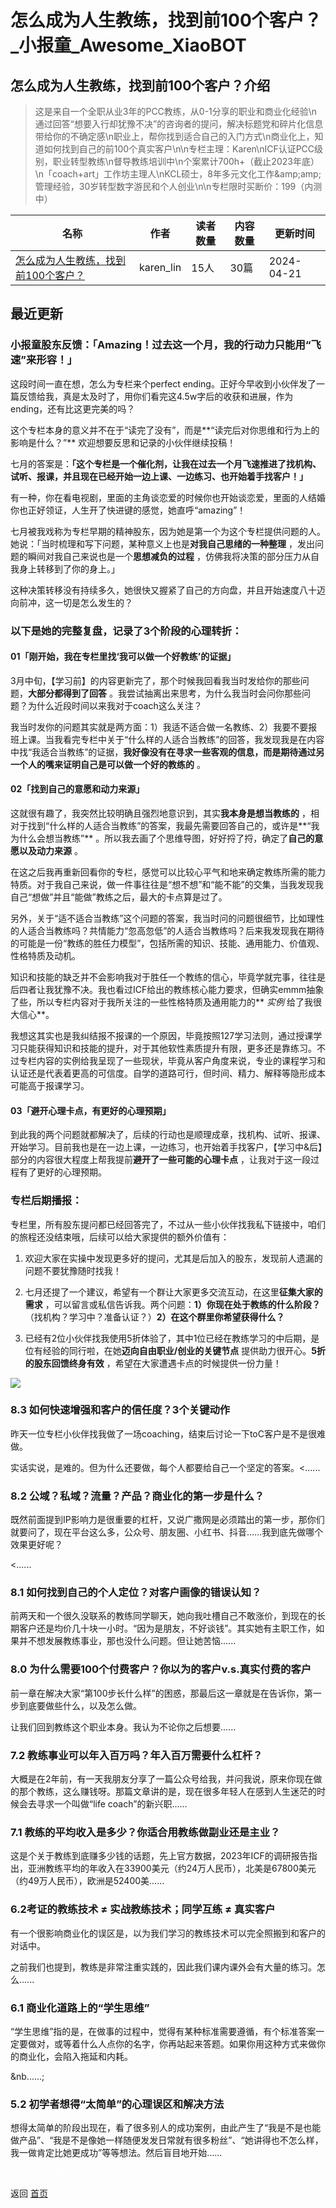 # 怎么成为人生教练，找到前100个客户？_小报童_Awesome_XiaoBOT

## 怎么成为人生教练，找到前100个客户？介绍
> 这是来自一个全职从业3年的PCC教练，从0-1分享的职业和商业化经验\n通过回答“想要入行却犹豫不决”的咨询者的提问，解决标题党和碎片化信息带给你的不确定感\n职业上，帮你找到适合自己的入门方式\n商业化上，知道如何找到自己的前100个真实客户\n\n专栏主理：Karen\nICF认证PCC级别，职业转型教练\n督导教练培训中\n个案累计700h+（截止2023年底）\n「coach+art」工作坊主理人\nKCL硕士，8年多元文化工作&amp;amp;amp;管理经验，30岁转型数字游民和个人创业\n\n专栏限时买断价：199（内测中）  
  


|名称|作者|读者数量|内容数量|更新时间|
|---|---|---|---|---|
|[怎么成为人生教练，找到前100个客户？](https://xiaobot.net/p/becomingacoach?refer=0b133df9-27dc-423b-8101-639049001c13)|karen_lin|15人|30篇|2024-04-21|

## 最近更新
### 小报童股东反馈：「Amazing！过去这一个月，我的行动力只能用“飞速”来形容！」

这段时间一直在想，怎么为专栏来个perfect
ending。正好今早收到小伙伴发了一篇反馈给我，真是太及时了，用你们看完这4.5w字后的收获和进展，作为ending，还有比这更完美的吗？

这个专栏本身的意义并不在于“读完了没有”，而是**“读完后对你思维和行为上的影响是什么？”** 欢迎想要反思和记录的小伙伴继续投稿！

七月的答案是：**「这个专栏是一个催化剂，让我在过去一个月飞速推进了找机构、试听、报课，并且现在已经开始一边上课、一边练习、也开始着手找客户！」**

有一种，你在看电视剧，里面的主角谈恋爱的时候你也开始谈恋爱，里面的人结婚你也正好领证，人生开了快进键的感觉，她直呼“amazing”！

七月被我戏称为专栏早期的精神股东，因为她是第一个为这个专栏提供问题的人。她说：「当时梳理和写下问题，某种意义上也是**对我自己思绪的一种整理**
，发出问题的瞬间对我自己来说也是一个**思想减负的过程** ，仿佛我将决策的部分压力从自我身上转移到了你的身上。」

这种决策转移没有持续多久，她很快又握紧了自己的方向盘，并且开始速度八十迈向前冲，这一切是怎么发生的？

### 以下是她的完整复盘，记录了3个阶段的心理转折：

#### 01「刚开始，我在专栏里找‘我可以做一个好教练’的证据」

3月中旬，【学习前】的内容更新完了，那个时候我回看我当时发给你的那些问题，**大部分都得到了回答**
。我尝试抽离出来思考，为什么我当时会问你那些问题？为什么近段时间以来我对于coach这么关注？

我当时发你的问题其实就是两方面：1）我适不适合做一名教练、2）我要不要报班上课。当我看完专栏中关于“什么样的人适合当教练”的回答，我发现我是在内容中找“我适合当教练”的证据，**我好像没有在寻求一些客观的信息，而是期待通过另一个人的嘴来证明自己是可以做一个好的教练的**
。

#### **02「找到自己的意愿和动力来源」**

这就很有趣了，我突然比较明确且强烈地意识到，其实**我本身是想当教练的**
，相对于找到“什么样的人适合当教练”的答案，我最先需要回答自己的，或许是**“我为什么会想当教练”**
。所以我去画了个思维导图，好好捋了捋，确定了**自己的意愿以及动力来源** 。

在这之后我再重新回看你的专栏，感觉可以比较心平气和地来确定教练所需的能力特质。对于我自己来说，做一件事往往是“想不想”和“能不能”的交集，当我发现我自己“想做”并且“能做”教练之后，最大的卡点算是过了。

另外，关于“适不适合当教练”这个问题的答案，我当时问的问题很细节，比如理性的人适合当教练吗？共情能力“忽高忽低”的人适合当教练吗？后来我发现我在期待的可能是一份“教练的胜任力模型”，包括所需的知识、技能、通用能力、价值观、性格特质及动机。

知识和技能的缺乏并不会影响我对于胜任一个教练的信心，毕竟学就完事，往往是后四者让我犹豫不决。我也看过ICF给出的教练核心能力要求，但确实emmm抽象了些，所以专栏内容对于我所关注的一些性格特质及通用能力的**
_实例_ 给了我很大信心**。

我想这其实也是我纠结报不报课的一个原因，毕竟按照127学习法则，通过授课学习只能获得知识和技能的提升，对于其他软性素质提升有限，更多还是靠练习。不过专栏内容的实例给我呈现了一些现状，毕竟从客户角度来说，专业的课程学习和认证还是代表着更高的可信度。自学的道路可行，但时间、精力、解释等隐形成本可能高于报课学习。

#### **03「避开心理卡点，有更好的心理预期」**

到此我的两个问题就都解决了，后续的行动也是顺理成章，找机构、试听、报课、开始学习。目前我也是在一边上课，一边练习，也开始着手找客户，【学习中&后】部分的内容很大程度上帮我提前**避开了一些可能的心理卡点**
，让我对于这一段过程有了更好的心理预期。

### 专栏后期播报：

专栏里，所有股东提问都已经回答完了，不过从一些小伙伴找我私下链接中，咱们的旅程还没结束哦，后续可以给大家提供的额外价值有：

  1. 欢迎大家在实操中发现更多好的提问，尤其是后加入的股东，发现前人遗漏的问题不要犹豫随时找我！

  2. 七月还提了一个建议，希望有一个群让大家更多交流互动，在这里**征集大家的需求** ，可以留言或私信告诉我。两个问题：**1）你现在处于教练的什么阶段？** （找机构？学习中？准备认证？）**2）在这个群里你希望获得什么？**

  3. 已经有2位小伙伴找我使用5折体验了，其中1位已经在教练学习的中后期，是位有经验的同行啦，在她**迈向自由职业/创业的关键节点** 提供助力很开心。**5折的股东回馈终身有效** ，希望在大家遭遇卡点的时候提供一份力量！

![](https://static.xiaobot.net/file/2024-04-21/472727/6aca82d45c91332575a6067e2824ddc2.png)

### 8.3 如何快速增强和客户的信任度？3个关键动作

昨天一位专栏小伙伴找我做了一场coaching，结束后讨论一下toC客户是不是很难做。



实话实说，是难的。但为什么还要做，每个人都要给自己一个坚定的答案。<......

### 8.2 公域？私域？流量？产品？商业化的第一步是什么？

既然前面提到IP影响力是很重要的杠杆，又说广撒网是必须踏出的第一步，那你们就要问了，现在平台这么多，公众号、朋友圈、小红书、抖音……我到底先做哪个效果更好呢？



<......

### 8.1 如何找到自己的个人定位？对客户画像的错误认知？

前两天和一个很久没联系的教练同学聊天，她向我吐槽自己不敢涨价，到现在的长期客户还是均价几十块一小时。“因为是朋友，不好谈钱”。其实她有主职工作，如果并不想发展教练事业，那也没什么问题。但让她苦恼......

### 8.0 为什么需要100个付费客户？你以为的客户v.s.真实付费的客户

前一章在解决大家“第100步长什么样”的困惑，那最后这一章就是在告诉你，第一步到底要做些什么，以及怎么做。



让我们回到教练这个职业本身。我认为不论你之后想要......

### 7.2 教练事业可以年入百万吗？年入百万需要什么杠杆？

大概是在2年前，有一天我朋友分享了一篇公众号给我，并问我说，原来你现在做的那个教练，这么赚钱呀。那篇文章讲的是，现在很多年轻人在感到人生迷茫的时候会去寻求一个叫做“life
coach”的新兴职......

### 7.1 教练的平均收入是多少？你适合用教练做副业还是主业？

这是个关于教练到底赚多少钱的话题，先上官方数据，2023年ICF的调研报告指出，亚洲教练平均的年收入在33900美元（约24万人民币），北美是67800美元（约49万人民币），欧洲是52400美......

### 6.2考证的教练技术 ≠ 实战教练技术；同学互练 ≠ 真实客户

有一个很影响商业化的误区是，以为我们学习的教练技术可以完全照搬到和客户的对话中。



之前我们也提到，教练是非常注重实践的，因此我们课内课外会有大量的练习。怎么......

### 6.1 商业化道路上的“学生思维”

“学生思维”指的是，在做事的过程中，觉得有某种标准需要遵循，有个标准答案一定要做对，或等着什么人点你的名字，你再站起来答题。如果你用这种方式来做你的商业化，会陷入拖延和内耗。

&nb......;

### 5.2 初学者想得“太简单”的心理误区和解决方法

想得太简单的阶段出现在，看了很多别人的成功案例，由此产生了“我是不是也能做产品”、“我是不是像她一样随便发发日常就有很多粉丝”、“她讲得也不怎么样，我一做肯定比她更成功”等等想法。然后盲目地开始......


<a href="https://github.com/Reno9527/awesome-xiaobot" style="color: white; text-decoration: none;">awesome-xiaobot</a>

返回 [首页](../README.md)
